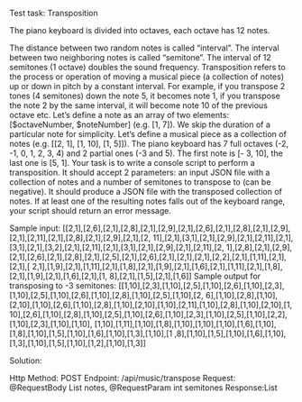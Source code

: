 Test task: Transposition

The piano keyboard is divided into octaves, each octave has 12 notes.

The distance between two random notes is called “interval”. The interval between two neighboring
notes is called “semitone”. The interval of 12 semitones (1 octave) doubles the sound frequency.
Transposition refers to the process or operation of moving a musical piece (a collection of notes) up or
down in pitch by a constant interval. For example, if you transpose 2 tones (4 semitones) down the note
5, it becomes note 1, if you transpose the note 2 by the same interval, it will become note 10 of the
previous octave etc.
Let’s define a note as an array of two elements: [$octaveNumber, $noteNumber] (e.g. [1, 7]). We skip
the duration of a particular note for simplicity.
Let’s define a musical piece as a collection of notes (e.g. [[2, 1], [1, 10], [1, 5]]).
The piano keyboard has 7 full octaves (-2, -1, 0, 1, 2, 3, 4) and 2 partial ones (-3 and 5). The first note is [-
3, 10], the last one is [5, 1].
Your task is to write a console script to perform a transposition. It should accept 2 parameters: an input
JSON file with a collection of notes and a number of semitones to transpose to (can be negative). It
should produce a JSON file with the transposed collection of notes. If at least one of the resulting notes
falls out of the keyboard range, your script should return an error message.

Sample input:
[[2,1],[2,6],[2,1],[2,8],[2,1],[2,9],[2,1],[2,6],[2,1],[2,8],[2,1],[2,9],[2,1],[2,11],[2,1],[2,8],[2,1],[2,9],[2,1],[2,
11],[2,1],[3,1],[2,1],[2,9],[2,1],[2,11],[2,1],[3,1],[2,1],[3,2],[2,1],[2,11],[2,1],[3,1],[2,1],[2,9],[2,1],[2,11],[2,
1],[2,8],[2,1],[2,9],[2,1],[2,6],[2,1],[2,8],[2,1],[2,5],[2,1],[2,6],[2,1],[2,1],[2,1],[2,2],[2,1],[1,11],[2,1],[2,1],[
2,1],[1,9],[2,1],[1,11],[2,1],[1,8],[2,1],[1,9],[2,1],[1,6],[2,1],[1,11],[2,1],[1,8],[2,1],[1,9],[2,1],[1,6],[2,1],[1,
8],[2,1],[1,5],[2,1],[1,6]]
Sample output for transposing to -3 semitones:
[[1,10],[2,3],[1,10],[2,5],[1,10],[2,6],[1,10],[2,3],[1,10],[2,5],[1,10],[2,6],[1,10],[2,8],[1,10],[2,5],[1,10],[2,
6],[1,10],[2,8],[1,10],[2,10],[1,10],[2,6],[1,10],[2,8],[1,10],[2,10],[1,10],[2,11],[1,10],[2,8],[1,10],[2,10],[1,
10],[2,6],[1,10],[2,8],[1,10],[2,5],[1,10],[2,6],[1,10],[2,3],[1,10],[2,5],[1,10],[2,2],[1,10],[2,3],[1,10],[1,10],
[1,10],[1,11],[1,10],[1,8],[1,10],[1,10],[1,10],[1,6],[1,10],[1,8],[1,10],[1,5],[1,10],[1,6],[1,10],[1,3],[1,10],[1
,8],[1,10],[1,5],[1,10],[1,6],[1,10],[1,3],[1,10],[1,5],[1,10],[1,2],[1,10],[1,3]]

Solution:

Http Method: POST
Endpoint: /api/music/transpose
Request:
@RequestBody List<Note> notes,
@RequestParam int semitones
Response:List<Note>
